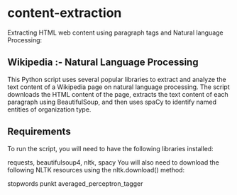 # content-extraction
Extracting HTML web content using paragraph tags and Natural language Processing:

## Wikipedia :-  Natural Language Processing
This Python script uses several popular libraries to extract and analyze the text content of a Wikipedia page on natural language processing. The script downloads the HTML content of the page, extracts the text content of each paragraph using BeautifulSoup, and then uses spaCy to identify named entities of organization type.
## Requirements
To run the script, you will need to have the following libraries installed:

requests, beautifulsoup4, nltk, spacy
You will also need to download the following NLTK resources using the nltk.download() method:

stopwords
punkt
averaged_perceptron_tagger
